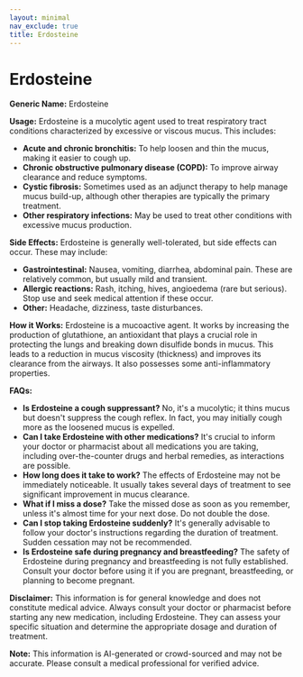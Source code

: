```yaml
---
layout: minimal
nav_exclude: true
title: Erdosteine
---
```


# Erdosteine

**Generic Name:** Erdosteine

**Usage:**  Erdosteine is a mucolytic agent used to treat respiratory tract conditions characterized by excessive or viscous mucus. This includes:

* **Acute and chronic bronchitis:** To help loosen and thin the mucus, making it easier to cough up.
* **Chronic obstructive pulmonary disease (COPD):** To improve airway clearance and reduce symptoms.
* **Cystic fibrosis:**  Sometimes used as an adjunct therapy to help manage mucus build-up, although other therapies are typically the primary treatment.
* **Other respiratory infections:**  May be used to treat other conditions with excessive mucus production.


**Side Effects:**  Erdosteine is generally well-tolerated, but side effects can occur. These may include:

* **Gastrointestinal:** Nausea, vomiting, diarrhea, abdominal pain.  These are relatively common, but usually mild and transient.
* **Allergic reactions:** Rash, itching, hives, angioedema (rare but serious).  Stop use and seek medical attention if these occur.
* **Other:** Headache, dizziness, taste disturbances.


**How it Works:** Erdosteine is a mucoactive agent.  It works by increasing the production of glutathione, an antioxidant that plays a crucial role in protecting the lungs and breaking down disulfide bonds in mucus.  This leads to a reduction in mucus viscosity (thickness) and improves its clearance from the airways.  It also possesses some anti-inflammatory properties.


**FAQs:**

* **Is Erdosteine a cough suppressant?** No, it's a mucolytic; it thins mucus but doesn't suppress the cough reflex.  In fact, you may initially cough more as the loosened mucus is expelled.
* **Can I take Erdosteine with other medications?**  It's crucial to inform your doctor or pharmacist about all medications you are taking, including over-the-counter drugs and herbal remedies, as interactions are possible.
* **How long does it take to work?** The effects of Erdosteine may not be immediately noticeable.  It usually takes several days of treatment to see significant improvement in mucus clearance.
* **What if I miss a dose?** Take the missed dose as soon as you remember, unless it's almost time for your next dose. Do not double the dose.
* **Can I stop taking Erdosteine suddenly?**  It's generally advisable to follow your doctor's instructions regarding the duration of treatment.  Sudden cessation may not be recommended.
* **Is Erdosteine safe during pregnancy and breastfeeding?**  The safety of Erdosteine during pregnancy and breastfeeding is not fully established. Consult your doctor before using it if you are pregnant, breastfeeding, or planning to become pregnant.


**Disclaimer:** This information is for general knowledge and does not constitute medical advice. Always consult your doctor or pharmacist before starting any new medication, including Erdosteine.  They can assess your specific situation and determine the appropriate dosage and duration of treatment.


**Note:** This information is AI-generated or crowd-sourced and may not be accurate. Please consult a medical professional for verified advice.